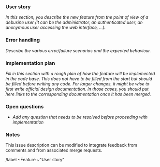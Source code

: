### User story

_In this section, you describe the new feature from the point of view of
a debusine user (it can be the administrator, an authenticated user,
an anonymous user accessing the web interface, …)._

### Error handling

_Describe the various error/failure scenarios and the expected behaviour._

### Implementation plan

_Fill in this section with a rough plan of how the feature will be
implemented in the code base. This does not have to be filled from
the start but should be filled before writing any code. For larger
changes, it might be wise to first write official design documentation.
In those cases, you should put here links to the corresponding
documentation once it has been merged._

### Open questions

* _Add any question that needs to be resolved before proceeding with
  implementation_

### Notes

This issue description can be modified to integrate feedback from
comments and from associated merge requests.

/label ~Feature ~"User story"
